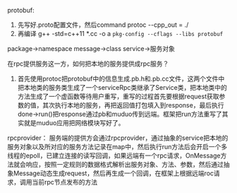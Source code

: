 protobuf:
1. 先写好.proto配置文件，然后command protoc --cpp_out = ./
2. 再编译 g++ -std=c++11 *.cc -o a `pkg-config --cflags --libs protobuf`

package->namespace
message->class
service->服务对象

在rpc提供服务这一方，如何把本地的服务提供成rpc服务？
1. 首先使用protoc把protobuf中的信息生成.pb.h和.pb.cc文件，这两个文件中把本地类的服务类生成了一个serviceRpc类继承了Service类，把本地类中的方法生成了一个虚函数等待用户重写，重写的过程首先要根据request获取参数的值，其次执行本地的服务，再把返回值打包填入到response，最后执行done->run()把response通过pb和muduo传到远端。框架把run方法重写了其实就是muduo应用把网络模块写好了。

rpcprovider：
服务端的提供方会通过rpcprovider，通过抽象的service把本地的服务对象以及所对应的服务方法记录在map中，然后执行run方法后会开启一个多线程的epoll，已建立连接的读写回调，如果远端有一个rpc请求，OnMessage方法就会响应，按照一定规则的数据格式解析出服务对象、方法、参数，然后通过抽象Message动态生成request，然后再生成一个回调，在框架上根据远端roc请求，调用当前rpc节点发布的方法
